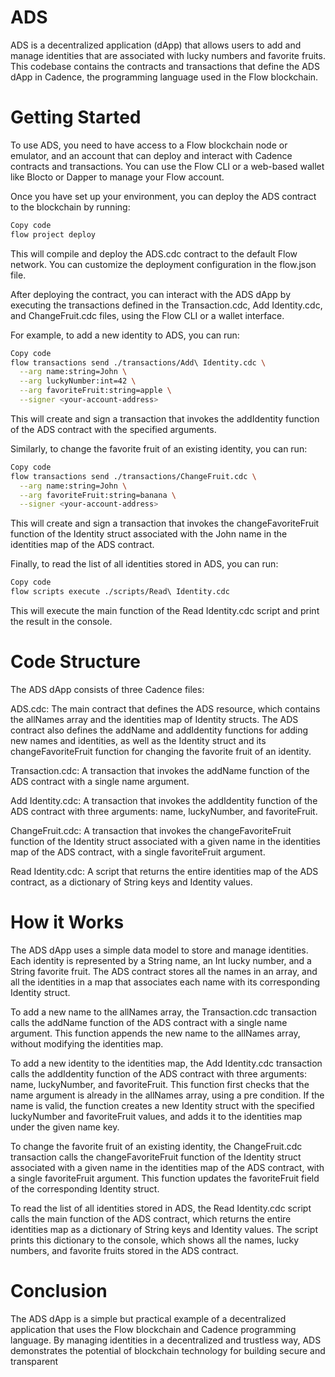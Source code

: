 # ADS
ADS is a decentralized application (dApp) that allows users to add and manage identities that are associated with lucky numbers and favorite fruits. This codebase contains the contracts and transactions that define the ADS dApp in Cadence, the programming language used in the Flow blockchain.

# Getting Started
To use ADS, you need to have access to a Flow blockchain node or emulator, and an account that can deploy and interact with Cadence contracts and transactions. You can use the Flow CLI or a web-based wallet like Blocto or Dapper to manage your Flow account.

Once you have set up your environment, you can deploy the ADS contract to the blockchain by running:

```bash
Copy code
flow project deploy
```
This will compile and deploy the ADS.cdc contract to the default Flow network. You can customize the deployment configuration in the flow.json file.

After deploying the contract, you can interact with the ADS dApp by executing the transactions defined in the Transaction.cdc, Add Identity.cdc, and ChangeFruit.cdc files, using the Flow CLI or a wallet interface.

For example, to add a new identity to ADS, you can run:

```bash
Copy code
flow transactions send ./transactions/Add\ Identity.cdc \
  --arg name:string=John \
  --arg luckyNumber:int=42 \
  --arg favoriteFruit:string=apple \
  --signer <your-account-address>
```
This will create and sign a transaction that invokes the addIdentity function of the ADS contract with the specified arguments.

Similarly, to change the favorite fruit of an existing identity, you can run:

```bash
Copy code
flow transactions send ./transactions/ChangeFruit.cdc \
  --arg name:string=John \
  --arg favoriteFruit:string=banana \
  --signer <your-account-address>
```
This will create and sign a transaction that invokes the changeFavoriteFruit function of the Identity struct associated with the John name in the identities map of the ADS contract.

Finally, to read the list of all identities stored in ADS, you can run:

```bash
Copy code
flow scripts execute ./scripts/Read\ Identity.cdc
```
This will execute the main function of the Read Identity.cdc script and print the result in the console.

# Code Structure
The ADS dApp consists of three Cadence files:

ADS.cdc: The main contract that defines the ADS resource, which contains the allNames array and the identities map of Identity structs. The ADS contract also defines the addName and addIdentity functions for adding new names and identities, as well as the Identity struct and its changeFavoriteFruit function for changing the favorite fruit of an identity.

Transaction.cdc: A transaction that invokes the addName function of the ADS contract with a single name argument.

Add Identity.cdc: A transaction that invokes the addIdentity function of the ADS contract with three arguments: name, luckyNumber, and favoriteFruit.

ChangeFruit.cdc: A transaction that invokes the changeFavoriteFruit function of the Identity struct associated with a given name in the identities map of the ADS contract, with a single favoriteFruit argument.

Read Identity.cdc: A script that returns the entire identities map of the ADS contract, as a dictionary of String keys and Identity values.

# How it Works
The ADS dApp uses a simple data model to store and manage identities. Each identity is represented by a String name, an Int lucky number, and a String favorite fruit. The ADS contract stores all the names in an array, and all the identities in a map that associates each name with its corresponding Identity struct.

To add a new name to the allNames array, the Transaction.cdc transaction calls the addName function of the ADS contract with a single name argument. This function appends the new name to the allNames array, without modifying the identities map.

To add a new identity to the identities map, the Add Identity.cdc transaction calls the addIdentity function of the ADS contract with three arguments: name, luckyNumber, and favoriteFruit. This function first checks that the name argument is already in the allNames array, using a pre condition. If the name is valid, the function creates a new Identity struct with the specified luckyNumber and favoriteFruit values, and adds it to the identities map under the given name key.

To change the favorite fruit of an existing identity, the ChangeFruit.cdc transaction calls the changeFavoriteFruit function of the Identity struct associated with a given name in the identities map of the ADS contract, with a single favoriteFruit argument. This function updates the favoriteFruit field of the corresponding Identity struct.

To read the list of all identities stored in ADS, the Read Identity.cdc script calls the main function of the ADS contract, which returns the entire identities map as a dictionary of String keys and Identity values. The script prints this dictionary to the console, which shows all the names, lucky numbers, and favorite fruits stored in the ADS contract.

# Conclusion
The ADS dApp is a simple but practical example of a decentralized application that uses the Flow blockchain and Cadence programming language. By managing identities in a decentralized and trustless way, ADS demonstrates the potential of blockchain technology for building secure and transparent